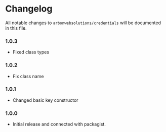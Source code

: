# Changelog

All notable changes to `arbonwebsolutions/credentials` will be documented in this file.

### 1.0.3
- Fixed class types

### 1.0.2
- Fix class name

### 1.0.1
- Changed basic key constructor

### 1.0.0
- Initial release and connected with packagist.
